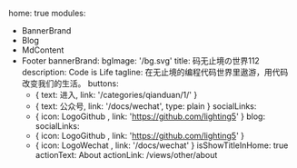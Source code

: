 home: true
modules:
  - BannerBrand
  - Blog
  - MdContent
  - Footer
bannerBrand:
  bgImage: '/bg.svg'
  title: 码无止境の世界112
  description: Code is Life
  tagline: 在无止境的编程代码世界里遨游，用代码改变我们的生活。
  buttons:
    - { text: 进入, link: '/categories/qianduan/1/' }
    - { text: 公众号, link: '/docs/wechat', type: plain }
  socialLinks:
    - { icon: LogoGithub , link: 'https://github.com/lighting5' }
blog:
  socialLinks:
    - { icon: LogoGithub , link: 'https://github.com/lighting5' }
    - { icon: LogoWechat , link: '/docs/wechat' }
isShowTitleInHome: true
actionText: About
actionLink: /views/other/about
